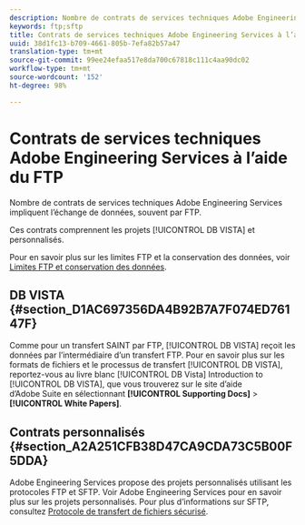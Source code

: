 ```yaml
---
description: Nombre de contrats de services techniques Adobe Engineering Services impliquent l’échange de données, souvent par FTP.
keywords: ftp;sftp
title: Contrats de services techniques Adobe Engineering Services à l’aide du FTP
uuid: 38d1fc13-b709-4661-805b-7efa82b57a47
translation-type: tm+mt
source-git-commit: 99ee24efaa517e8da700c67818c111c4aa90dc02
workflow-type: tm+mt
source-wordcount: '152'
ht-degree: 98%

---
```



# Contrats de services techniques Adobe Engineering Services à l’aide du FTP

Nombre de contrats de services techniques Adobe Engineering Services impliquent l’échange de données, souvent par FTP.

Ces contrats comprennent les projets [!UICONTROL DB VISTA] et personnalisés.

Pour en savoir plus sur les limites FTP et la conservation des données, voir [Limites FTP et conservation des données](/help/export/ftp-and-sftp/ftp-limits.md).

## DB VISTA {#section_D1AC697356DA4B92B7A7F074ED76147F}

Comme pour un transfert SAINT par FTP, [!UICONTROL DB VISTA] reçoit les données par l’intermédiaire d’un transfert FTP. Pour en savoir plus sur les formats de fichiers et le processus de transfert [!UICONTROL DB VISTA], reportez-vous au livre blanc [!UICONTROL DB Vista] Introduction to [!UICONTROL DB VISTA], que vous trouverez sur le site d’aide d’Adobe Suite en sélectionnant **[!UICONTROL Supporting Docs]** > **[!UICONTROL White Papers]**.

## Contrats personnalisés {#section_A2A251CFB38D47CA9CDA73C5B00F5DDA}

Adobe Engineering Services propose des projets personnalisés utilisant les protocoles FTP et SFTP. Voir Adobe Engineering Services pour en savoir plus sur les projets personnalisés. Pour plus d’informations sur SFTP, consultez [Protocole de transfert de fichiers sécurisé](/help/export/ftp-and-sftp/c-sftp/ftp-sftp.md).
